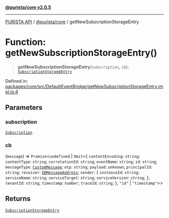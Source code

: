 [**@purista/core v2.0.5**](../README.md)

***

[PURISTA API](../../../packages.md) / [@purista/core](../README.md) / getNewSubscriptionStorageEntry

# Function: getNewSubscriptionStorageEntry()

> **getNewSubscriptionStorageEntry**(`subscription`, `cb`): [`SubscriptionStorageEntry`](../type-aliases/SubscriptionStorageEntry.md)

Defined in: [packages/core/src/DefaultEventBridge/getNewSubscriptionStorageEntry.impl.ts:4](https://github.com/puristajs/purista/blob/master/packages/core/src/DefaultEventBridge/getNewSubscriptionStorageEntry.impl.ts#L4)

## Parameters

### subscription

[`Subscription`](../type-aliases/Subscription.md)

### cb

(`message`) => `Promise`\<`undefined` \| `Omit`\<\{ `contentEncoding`: `string`; `contentType`: `string`; `correlationId`: `string`; `eventName`: `string`; `id`: `string`; `messageType`: [`CustomMessage`](../enumerations/EBMessageType.md#custommessage); `otp`: `string`; `payload`: `unknown`; `principalId`: `string`; `receiver`: [`EBMessageAddress`](../type-aliases/EBMessageAddress.md); `sender`: \{ `instanceId`: `string`; `serviceName`: `string`; `serviceTarget`: `string`; `serviceVersion`: `string`; \}; `tenantId`: `string`; `timestamp`: `number`; `traceId`: `string`; \}, `"id"` \| `"timestamp"`\>\>

## Returns

[`SubscriptionStorageEntry`](../type-aliases/SubscriptionStorageEntry.md)
